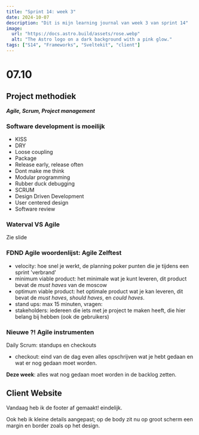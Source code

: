 ```yaml
---
title: "Sprint 14: week 3"
date: 2024-10-07
description: "Dit is mijn learning journal van week 3 van sprint 14"
image:
  url: "https://docs.astro.build/assets/rose.webp"
  alt: "The Astro logo on a dark background with a pink glow."
tags: ["S14", "Frameworks", "Sveltekit", "client"]
---
```


# 07.10

## Project methodiek

**_Agile, Scrum, Project management_**

### Software development is moeilijk

- KISS
- DRY
- Loose coupling
- Package
- Release early, release often
- Dont make me think
- Modular programming
- Rubber duck debugging
- SCRUM
- Design Driven Development
- User centered design
- Software review

### Waterval VS Agile

Zie slide

### FDND Agile woordenlijst: Agile Zelftest

- velocity: hoe snel je werkt, de planning poker punten die je tijdens een sprint 'verbrand'
- minimum viable product: het minimale wat je kunt leveren, dit product bevat de _must haves_ van de moscow
- optimum viable product: het optimale product wat je kan leveren, dit bevat de _must haves_, _should haves_, en _could haves_.
- stand ups: max 15 minuten, vragen:
- stakeholders: iedereen die iets met je project te maken heeft, die hier belang bij hebben (ook de gebruikers)

### Nieuwe ?! Agile instrumenten

Daily Scrum: standups en checkouts

- checkout: eind van de dag even alles opschrijven wat je hebt gedaan en wat er nog gedaan moet worden.

**Deze week**: alles wat nog gedaan moet worden in de backlog zetten.

## Client Website

Vandaag heb ik de footer af gemaakt! eindelijk.

Ook heb ik kleine details aangepast; op de body zit nu op groot scherm een margin en border zoals op het design.
